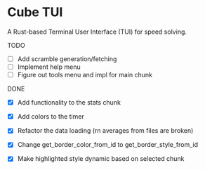 # Cube TUI

A Rust-based Terminal User Interface (TUI) for speed solving.

TODO
- [ ] Add scramble generation/fetching
- [ ] Implement help menu
- [ ] Figure out tools menu and impl for main chunk

DONE
- [X] Add functionality to the stats chunk
- [X] Add colors to the timer
- [X] Refactor the data loading (rn averages from files are broken)
- [X] Change get_border_color_from_id to get_border_style_from_id
- [X] Make highlighted style dynamic based on selected chunk

